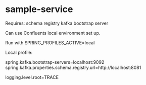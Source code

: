 # sample-service

Requires:
  schema registry
  kafka bootstrap server
  
Can use Confluents local environment set up.

Run with SPRING_PROFILES_ACTIVE=local

Local profile:

spring.kafka.bootstrap-servers=localhost:9092
spring.kafka.properties.schema.registry.url=http://localhost:8081

logging.level.root=TRACE

